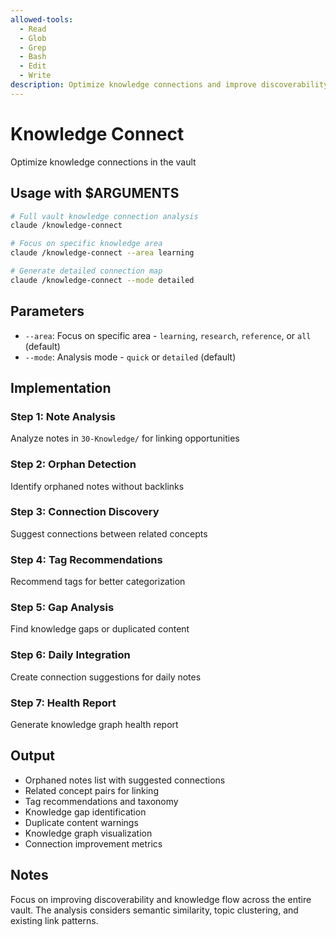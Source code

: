 ```yaml
---
allowed-tools:
  - Read
  - Glob
  - Grep
  - Bash
  - Edit
  - Write
description: Optimize knowledge connections and improve discoverability across the vault
---
```


# Knowledge Connect

Optimize knowledge connections in the vault

## Usage with $ARGUMENTS

```bash
# Full vault knowledge connection analysis
claude /knowledge-connect

# Focus on specific knowledge area
claude /knowledge-connect --area learning

# Generate detailed connection map
claude /knowledge-connect --mode detailed
```

## Parameters

- `--area`: Focus on specific area - `learning`, `research`, `reference`, or `all` (default)
- `--mode`: Analysis mode - `quick` or `detailed` (default)

## Implementation

### Step 1: Note Analysis
Analyze notes in `30-Knowledge/` for linking opportunities

### Step 2: Orphan Detection
Identify orphaned notes without backlinks

### Step 3: Connection Discovery
Suggest connections between related concepts

### Step 4: Tag Recommendations
Recommend tags for better categorization

### Step 5: Gap Analysis
Find knowledge gaps or duplicated content

### Step 6: Daily Integration
Create connection suggestions for daily notes

### Step 7: Health Report
Generate knowledge graph health report

## Output

- Orphaned notes list with suggested connections
- Related concept pairs for linking
- Tag recommendations and taxonomy
- Knowledge gap identification
- Duplicate content warnings
- Knowledge graph visualization
- Connection improvement metrics

## Notes

Focus on improving discoverability and knowledge flow across the entire vault. The analysis considers semantic similarity, topic clustering, and existing link patterns.